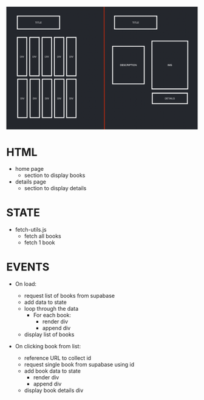 ![wireframe](assets/Details-Wireframe.png)

# HTML

-   home page
    -   section to display books
-   details page
    -   section to display details

# STATE

-   fetch-utils.js
    -   fetch all books
    -   fetch 1 book

# EVENTS

-   On load:

    -   request list of books from supabase
    -   add data to state
    -   loop through the data
        -   For each book:
            -   render div
            -   append div
    -   display list of books

-   On clicking book from list:
    -   reference URL to collect id
    -   request single book from supabase using id
    -   add book data to state
        -   render div
        -   append div
    -   display book details div
